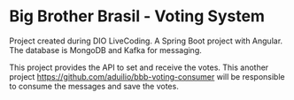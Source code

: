 # Big Brother Brasil - Voting System

Project created during DIO LiveCoding. 
A Spring Boot project with Angular. The database is MongoDB and Kafka for messaging.

This project provides the API to set and receive the votes.
This another project https://github.com/aduilio/bbb-voting-consumer will be responsible to consume the messages and save the votes.
